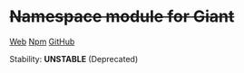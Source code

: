 ~~Namespace module for Giant~~
==========================

[Web](http://giantjs.org) [Npm](https://www.npmjs.com/~giantjs) [GitHub](https://github.com/giantjs)

Stability: **UNSTABLE** (Deprecated)
